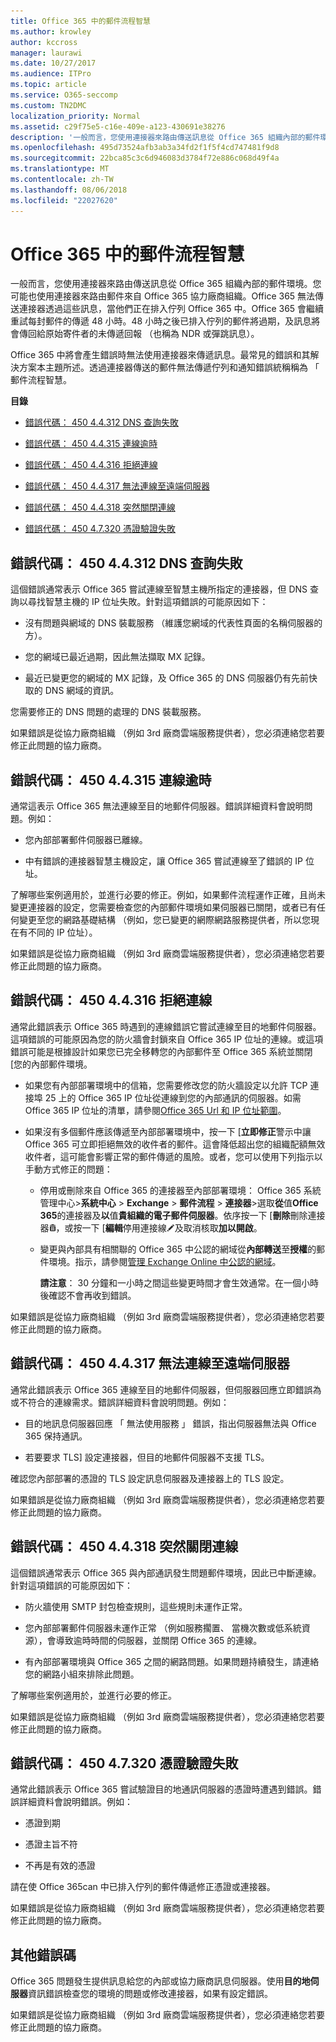 ```yaml
---
title: Office 365 中的郵件流程智慧
ms.author: krowley
author: kccross
manager: laurawi
ms.date: 10/27/2017
ms.audience: ITPro
ms.topic: article
ms.service: O365-seccomp
ms.custom: TN2DMC
localization_priority: Normal
ms.assetid: c29f75e5-c16e-409e-a123-430691e38276
description: '一般而言，您使用連接器來路由傳送訊息從 Office 365 組織內部的郵件環境。您可能也使用連接器來路由郵件來自 Office 365 協力廠商組織。Office 365 無法傳送連接器透過這些訊息，當他們正在排入佇列 Office 365 中。 '
ms.openlocfilehash: 495d73524afb3ab3a34fd2f1f5f4cd747481f9d8
ms.sourcegitcommit: 22bca85c3c6d946083d3784f72e886c068d49f4a
ms.translationtype: MT
ms.contentlocale: zh-TW
ms.lasthandoff: 08/06/2018
ms.locfileid: "22027620"
---
```

# <a name="mail-flow-intelligence-in-office-365"></a>Office 365 中的郵件流程智慧
  
一般而言，您使用連接器來路由傳送訊息從 Office 365 組織內部的郵件環境。您可能也使用連接器來路由郵件來自 Office 365 協力廠商組織。Office 365 無法傳送連接器透過這些訊息，當他們正在排入佇列 Office 365 中。Office 365 會繼續重試每封郵件的傳遞 48 小時。48 小時之後已排入佇列的郵件將過期，及訊息將會傳回給原始寄件者的未傳遞回報 （也稱為 NDR 或彈跳訊息）。
  
Office 365 中將會產生錯誤時無法使用連接器來傳遞訊息。最常見的錯誤和其解決方案本主題所述。透過連接器傳送的郵件無法傳遞佇列和通知錯誤統稱稱為 「 郵件流程智慧。
  
 **目錄**
  
- [錯誤代碼： 450 4.4.312 DNS 查詢失敗](mail-flow-intelligence-in-office-365.md#ErrorCode44312)
    
- [錯誤代碼： 450 4.4.315 連線逾時](mail-flow-intelligence-in-office-365.md#ErrorCode44315)
    
- [錯誤代碼： 450 4.4.316 拒絕連線](mail-flow-intelligence-in-office-365.md#ErrorCode44316)
    
- [錯誤代碼： 450 4.4.317 無法連線至遠端伺服器](mail-flow-intelligence-in-office-365.md#ErrorCode44317)
    
- [錯誤代碼： 450 4.4.318 突然關閉連線](mail-flow-intelligence-in-office-365.md#ErrorCode44318)
    
- [錯誤代碼： 450 4.7.320 憑證驗證失敗](mail-flow-intelligence-in-office-365.md#ErrorCode47320)
    
## <a name="error-code-450-44312-dns-query-failed"></a>錯誤代碼： 450 4.4.312 DNS 查詢失敗
<a name="ErrorCode44312"> </a>

這個錯誤通常表示 Office 365 嘗試連線至智慧主機所指定的連接器，但 DNS 查詢以尋找智慧主機的 IP 位址失敗。針對這項錯誤的可能原因如下：
  
- 沒有問題與網域的 DNS 裝載服務 （維護您網域的代表性頁面的名稱伺服器的方）。
    
- 您的網域已最近過期，因此無法擷取 MX 記錄。
    
- 最近已變更您的網域的 MX 記錄，及 Office 365 的 DNS 伺服器仍有先前快取的 DNS 網域的資訊。
    
您需要修正的 DNS 問題的處理的 DNS 裝載服務。
  
如果錯誤是從協力廠商組織 （例如 3rd 廠商雲端服務提供者），您必須連絡您若要修正此問題的協力廠商。
  
## <a name="error-code-450-44315-connection-timed-out"></a>錯誤代碼： 450 4.4.315 連線逾時
<a name="ErrorCode44315"> </a>

通常這表示 Office 365 無法連線至目的地郵件伺服器。錯誤詳細資料會說明問題。例如：
  
- 您內部部署郵件伺服器已離線。
    
- 中有錯誤的連接器智慧主機設定，讓 Office 365 嘗試連線至了錯誤的 IP 位址。
    
了解哪些案例適用於，並進行必要的修正。例如，如果郵件流程運作正確，且尚未變更連接器的設定，您需要檢查您的內部郵件環境如果伺服器已關閉，或者已有任何變更至您的網路基礎結構 （例如，您已變更的網際網路服務提供者，所以您現在有不同的 IP 位址）。
  
如果錯誤是從協力廠商組織 （例如 3rd 廠商雲端服務提供者），您必須連絡您若要修正此問題的協力廠商。
  
## <a name="error-code-450-44316-connection-refused"></a>錯誤代碼： 450 4.4.316 拒絕連線
<a name="ErrorCode44316"> </a>

通常此錯誤表示 Office 365 時遇到的連線錯誤它嘗試連線至目的地郵件伺服器。這項錯誤的可能原因為您的防火牆會封鎖來自 Office 365 IP 位址的連線。或這項錯誤可能是根據設計如果您已完全移轉您的內部郵件至 Office 365 系統並關閉 [您的內部郵件環境。
  
- 如果您有內部部署環境中的信箱，您需要修改您的防火牆設定以允許 TCP 連接埠 25 上的 Office 365 IP 位址從連線到您的內部通訊的伺服器。如需 Office 365 IP 位址的清單，請參閱[Office 365 Url 和 IP 位址範圍](https://go.microsoft.com/fwlink/p/?linkid=228887)。
    
- 如果沒有多個郵件應該傳遞至內部部署環境中，按一下 [**立即修正**警示中讓 Office 365 可立即拒絕無效的收件者的郵件。這會降低超出您的組織配額無效收件者，這可能會影響正常的郵件傳遞的風險。或者，您可以使用下列指示以手動方式修正的問題： 
    
  - 停用或刪除來自 Office 365 的連接器至內部部署環境： Office 365 系統管理中心\>**系統中心** \> **Exchange** \> **郵件流程** \> **連接器**\>選取**從**值**Office 365**的連接器及**以**值**貴組織的電子郵件伺服器**。依序按一下 [**刪除**刪除連接器![刪除圖示](media/ITPro-EAC-DeleteIcon.png)，或按一下 [**編輯**停用連接線![編輯圖示](media/ITPro-EAC-EditIcon.png)及取消核取**加以開啟**。
    
  - 變更與內部具有相關聯的 Office 365 中公認的網域從**內部轉送**至**授權**的郵件環境。指示，請參閱[管理 Exchange Online 中公認的網域](http://technet.microsoft.com/library/0fc0ecc0-e133-48fa-9d72-cb4793a73960.aspx)。
    
    **請注意**： 30 分鐘和一小時之間這些變更時間才會生效通常。在一個小時後確認不會再收到錯誤。
    
如果錯誤是從協力廠商組織 （例如 3rd 廠商雲端服務提供者），您必須連絡您若要修正此問題的協力廠商。
  
## <a name="error-code-450-44317-cannot-connect-to-remote-server"></a>錯誤代碼： 450 4.4.317 無法連線至遠端伺服器
<a name="ErrorCode44317"> </a>

通常此錯誤表示 Office 365 連線至目的地郵件伺服器，但伺服器回應立即錯誤為或不符合的連線需求。錯誤詳細資料會說明問題。例如：
  
- 目的地訊息伺服器回應 「 無法使用服務 」 錯誤，指出伺服器無法與 Office 365 保持通訊。
    
- 若要要求 TLS] 設定連接器，但目的地郵件伺服器不支援 TLS。
    
確認您內部部署的憑證的 TLS 設定訊息伺服器及連接器上的 TLS 設定。
  
如果錯誤是從協力廠商組織 （例如 3rd 廠商雲端服務提供者），您必須連絡您若要修正此問題的協力廠商。
  
## <a name="error-code-450-44318-connection-was-closed-abruptly"></a>錯誤代碼： 450 4.4.318 突然關閉連線
<a name="ErrorCode44318"> </a>

這個錯誤通常表示 Office 365 與內部通訊發生問題郵件環境，因此已中斷連線。針對這項錯誤的可能原因如下：
  
- 防火牆使用 SMTP 封包檢查規則，這些規則未運作正常。
    
- 您內部部署郵件伺服器未運作正常 （例如服務擱置、 當機次數或低系統資源），會導致逾時時間的伺服器，並關閉 Office 365 的連線。
    
- 有內部部署環境與 Office 365 之間的網路問題。如果問題持續發生，請連絡您的網路小組來排除此問題。
    
了解哪些案例適用於，並進行必要的修正。
  
如果錯誤是從協力廠商組織 （例如 3rd 廠商雲端服務提供者），您必須連絡您若要修正此問題的協力廠商。
  
## <a name="error-code-450-47320-certificate-validation-failed"></a>錯誤代碼： 450 4.7.320 憑證驗證失敗
<a name="ErrorCode47320"> </a>

通常此錯誤表示 Office 365 嘗試驗證目的地通訊伺服器的憑證時遭遇到錯誤。錯誤詳細資料會說明錯誤。例如：
  
- 憑證到期
    
- 憑證主旨不符
    
- 不再是有效的憑證
    
請在使 Office 365can 中已排入佇列的郵件傳遞修正憑證或連接器。
  
如果錯誤是從協力廠商組織 （例如 3rd 廠商雲端服務提供者），您必須連絡您若要修正此問題的協力廠商。
  
## <a name="other-error-codes"></a>其他錯誤碼
<a name="sectionSection6"> </a>

Office 365 問題發生提供訊息給您的內部或協力廠商訊息伺服器。使用**目的地伺服器**資訊錯誤檢查您的環境的問題或修改連接器，如果有設定錯誤。 
  
如果錯誤是從協力廠商組織 （例如 3rd 廠商雲端服務提供者），您必須連絡您若要修正此問題的協力廠商。
  

